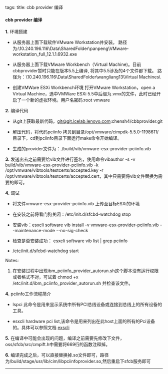 tags: 
title: cbb provider 编译

#### cbb provider 编译

**1.** 环境搭建

 - 从服务器上面下载软件VMware Workstation并安装。
路径为:\\10.240.196.116\Data\SharedFolder\panpeng\VMware-workstation_full_12.1.1.6932.exe

 - 从服务器上面下载VMware Workbench（Virtual Machine)。目前cbbprovider暂时只能在版本5.5上编译, 将其中5.5涉及的4个文件都下载。
路径为：\\10.240.196.116\Data\SharedFolder\wangliang13\Virtual Machines\

 - 创建VMWare ESXi Workbench环境
打开VMware Workstation，open a Virtual Machine，选中VMWare ESXi 5.5中后缀为.vmx的文件，此时已经开启了一个新的虚拟环境。用户名密码:root vmware

**2.** 编译代码

 - 从git上获取最新代码，git@git.icelab.lenovo.com:chensh4/cbbprovider.git

 - 解压代码，将代码pciinfo 拷贝到目录/opt/vmware/cimpdk-5.5.0-1198611/目录下，cd到pciinfo目录下面运行make命令开始编译。

 - 生成的provider文件为：./build/vib/vmware-esx-provider-pciinfo.vib

**3.** 发送出去之前需要给vib文件进行签名，使用命令vibauthor -s -v build/vib/vmware-esx-provider-pciinfo.vib -k /opt/vmware/vibtools/testcerts/accepted.key -r /opt/vmware/vibtools/testcerts/accepted.cert，其中只需要将vib文件替换为需要的即可。

**4.** 调试

  - 将文件vmware-esx-provider-pciinfo.vib 上传至目标ESXi的环境

  - 在安装之前将看门狗关闭：/etc/init.d/sfcbd-watchdog stop
  
  - 安装vib：esxcli software vib install -v vmware-esx-provider-pciinfo.vib --maintenance-mode --no-sig-check
  - 检查是否安装成功： esxcli software vib list | grep pciinfo

  - /etc/init.d/sfcbd-watchdog start 

Notes:
1) 在安装过程中出现ibm_pciinfo_provider_autorun.sh这个脚本没有运行权限或者格式不对，可试着
chmod +x /etc/init.d/ibm_pciinfo_provider_autorun.sh 并检查该文件。

**4.** pciinfo工作流程简介

 - lspci 此命令是用来显示系统中所有PCI总线设备或连接到总线上的所有设备的工具。

 - esxcli hardware pci list,该命令是用来列出在此host上面的所有的Pci设备的。具体可以参照文档 [exscli](http://pubs.vmware.com/vsphere-51/index.jsp?topic=%2Fcom.vmware.vcli.ref.doc%2Fesxcli_hardware.html)

**5.** 在编译中可能会出现的问题，编译之前需要先修改下文件，oss/sfcb/src/cmpift.h中需要将669行的函数注释掉。

**6.** 编译完成之后，可以直接替换掉.so文件即可，路径为/build/stage/usr/lib/cim/libpciinfoprovider.so,然后重启下sfcb服务即可

---
